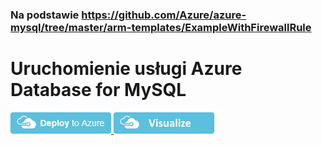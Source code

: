 ### Na podstawie https://github.com/Azure/azure-mysql/tree/master/arm-templates/ExampleWithFirewallRule

# Uruchomienie usługi Azure Database for MySQL 




<a href="https://portal.azure.com/#create/Microsoft.Template/uri/https%3%2F%2Fraw.githubusercontent.com%2Fdjkormo%2FAzureWebApp-primer%2Fmaster%2Fwebapp%2Fadvanced%2Farm%2Fmysql%2Fazuredeploy.json" target="_blank">
<img src="https://raw.githubusercontent.com/Azure/azure-quickstart-templates/master/1-CONTRIBUTION-GUIDE/images/deploytoazure.png"/>
</a>
<a href="http://armviz.io/#/?load="https://github.com/djkormo/AzureWebApp-primer/blob/master/webapp/advanced/arm/mysql/azuredeploy.json" target="_blank">
<img src="https://raw.githubusercontent.com/Azure/azure-quickstart-templates/master/1-CONTRIBUTION-GUIDE/images/visualizebutton.png"/>
</a>


